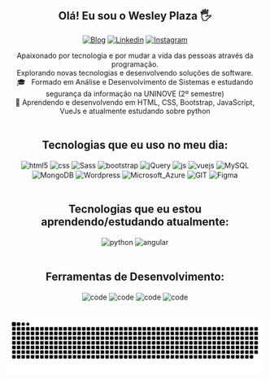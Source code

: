 <div align="center">  
     
  
## Olá! Eu sou o Wesley Plaza 🖐️

  
[![Blog](https://img.shields.io/website?label=lelloplaza.com&style=for-the-badge&url=https://sujeitoprogramador.com/)](https://www.linkedin.com/in/wesleyplaza/)
[![Linkedin](https://img.shields.io/badge/LinkedIn-0077B5?style=for-the-badge&logo=linkedin&logoColor=white)](https://www.linkedin.com/in/wesleyplaza/)
[![Instagram](https://img.shields.io/badge/Instagram-E4405F?style=for-the-badge&logo=instagram&logoColor=white)](https://instagram.com/lelloplaza)

   
  
  

Apaixonado por tecnologia e por mudar a vida das pessoas através da programação.  <br/>
 Explorando novas tecnologias e desenvolvendo soluções de software.<br/>
🎓 &nbsp; Formado em Análise e Desenvolvimento de Sistemas e estudando segurança da informação na UNINOVE (2º semestre)<br/>
🌱 Aprendendo e desenvolvendo em HTML, CSS, Bootstrap, JavaScript, VueJs e atualmente estudando sobre python <br/> <br/>
  

  
  ## Tecnologias que eu uso no meu dia: 

<div style="display: inline_block">
  <img align="center" alt="html5" src="https://img.shields.io/badge/HTML5-E34F26?style=for-the-badge&logo=html5&logoColor=white" />
  <img align="center" alt="css" src="https://img.shields.io/badge/CSS3-1572B6?style=for-the-badge&logo=css3&logoColor=white" />
  <img align="center" alt="Sass" src="https://img.shields.io/badge/Sass-CC6699?style=for-the-badge&logo=sass&logoColor=white" />
  <img align="center" alt="bootstrap" src="https://img.shields.io/badge/Bootstrap-563D7C?style=for-the-badge&logo=bootstrap&logoColor=white" />
  <img align="center" alt="jQuery" src="https://img.shields.io/badge/jQuery-0769AD?style=for-the-badge&logo=jquery&logoColor=white" />
  <img align="center" alt="js" src="https://img.shields.io/badge/JavaScript-F7DF1E?style=for-the-badge&logo=javascript&logoColor=black" />
  <img align="center" alt="vuejs" src="https://img.shields.io/badge/Vue.js-35495E?style=for-the-badge&logo=vue.js&logoColor=4FC08D" />
  <img align="center" alt="MySQL" src="https://img.shields.io/badge/MySQL-005C84?style=for-the-badge&logo=mysql&logoColor=white" /><br/>
  <img align="center" alt="MongoDB" src="https://img.shields.io/badge/MongoDB-4EA94B?style=for-the-badge&logo=mongodb&logoColor=white" />
  <img align="center" alt="Wordpress" src="https://img.shields.io/badge/Wordpress-21759B?style=for-the-badge&logo=wordpress&logoColor=white" />
  <img align="center" alt="Microsoft_Azure" src="https://img.shields.io/badge/Microsoft_Azure-0089D6?style=for-the-badge&logo=microsoft-azure&logoColor=white" />
  <img align="center" alt="GIT" src="https://img.shields.io/badge/GIT-E44C30?style=for-the-badge&logo=git&logoColor=white" />
  <img align="center" alt="Figma" src="https://img.shields.io/badge/Figma-F24E1E?style=for-the-badge&logo=figma&logoColor=white" />

  
</div><br/>
 
 ## Tecnologias que eu estou aprendendo/estudando atualmente: 
   <div style="display: inline_block">
   <img align="center" alt="python" src="https://img.shields.io/badge/Python-3776AB?style=for-the-badge&logo=python&logoColor=white" />
   <img align="center" alt="angular" src="https://img.shields.io/badge/Angular-DD0031?style=for-the-badge&logo=angular&logoColor=white" />
 </div><br/>

## Ferramentas de Desenvolvimento:

<div style="display: inline_block">
  <img align="center" alt="code" src="https://img.shields.io/badge/Visual_Studio-5C2D91?style=for-the-badge&logo=visual%20studio&logoColor=white" />
  <img align="center" alt="code" src="https://img.shields.io/badge/Visual_Studio_Code-0078D4?style=for-the-badge&logo=visual%20studio%20code&logoColor=white" />
  <img align="center" alt="code" src="https://img.shields.io/badge/Codepen-000000?style=for-the-badge&logo=codepen&logoColor=white" />
  <img align="center" alt="code" src="https://img.shields.io/badge/PyCharm-000000.svg?&style=for-the-badge&logo=PyCharm&logoColor=white" />
</div><br/>

<div> 
  	
  ![Snake animation](https://github.com/EduardoAlphonse/EduardoAlphonse/blob/output/github-contribution-grid-snake.svg)
 
  </div>
</div>

